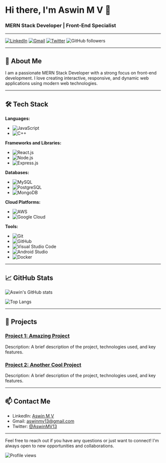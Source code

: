 
# Hi there, I'm Aswin M V 👋

### MERN Stack Developer | Front-End Specialist

---

[![LinkedIn](https://img.shields.io/badge/LinkedIn-Aswin%20M%20V-blue?style=flat&logo=linkedin)](https://www.linkedin.com/in/aswin-m-v-a82841253?original_referer=https%3A%2F%2Fgithub.com%2FAswinArsha)
[![Gmail](https://img.shields.io/badge/Gmail-aswinmv13%40gmail.com-red?style=flat&logo=gmail)](mailto:aswinmv13@gmail.com)
[![Twitter](https://img.shields.io/badge/Twitter-@AswinMV13-1DA1F2?style=flat&logo=twitter)](https://x.com/AswinMV13)
![GitHub followers](https://img.shields.io/github/followers/AswinArsha?label=Follow&style=social)

---

## 🌟 About Me

I am a passionate MERN Stack Developer with a strong focus on front-end development. I love creating interactive, responsive, and dynamic web applications using modern web technologies. 

---

## 🛠️ Tech Stack

**Languages:**
- ![JavaScript](https://img.shields.io/badge/-JavaScript-yellow?style=flat&logo=javascript)
- ![C++](https://img.shields.io/badge/-C++-00599C?style=flat&logo=cplusplus)

**Frameworks and Libraries:**
- ![React.js](https://img.shields.io/badge/-React.js-61DAFB?style=flat&logo=react)
- ![Node.js](https://img.shields.io/badge/-Node.js-339933?style=flat&logo=nodedotjs)
- ![Express.js](https://img.shields.io/badge/-Express.js-000000?style=flat&logo=express)

**Databases:**
- ![MySQL](https://img.shields.io/badge/-MySQL-4479A1?style=flat&logo=mysql)
- ![PostgreSQL](https://img.shields.io/badge/-PostgreSQL-336791?style=flat&logo=postgresql)
- ![MongoDB](https://img.shields.io/badge/-MongoDB-47A248?style=flat&logo=mongodb)

**Cloud Platforms:**
- ![AWS](https://img.shields.io/badge/-AWS-232F3E?style=flat&logo=amazon-aws)
- ![Google Cloud](https://img.shields.io/badge/-Google%20Cloud-4285F4?style=flat&logo=google-cloud)

**Tools:**
- ![Git](https://img.shields.io/badge/-Git-F05032?style=flat&logo=git)
- ![GitHub](https://img.shields.io/badge/-GitHub-181717?style=flat&logo=github)
- ![Visual Studio Code](https://img.shields.io/badge/-VS%20Code-007ACC?style=flat&logo=visual-studio-code)
- ![Android Studio](https://img.shields.io/badge/-Android%20Studio-3DDC84?style=flat&logo=android-studio)
- ![Docker](https://img.shields.io/badge/-Docker-2496ED?style=flat&logo=docker)

---

## 📈 GitHub Stats

![Aswin's GitHub stats](https://github-readme-stats.vercel.app/api?username=AswinArsha&show_icons=true&theme=radical)

![Top Langs](https://github-readme-stats.vercel.app/api/top-langs/?username=AswinArsha&layout=compact&theme=radical)

---

## 🚀 Projects

### [Project 1: Amazing Project](https://github.com/AswinArsha/AmazingProject)
Description: A brief description of the project, technologies used, and key features.

### [Project 2: Another Cool Project](https://github.com/AswinArsha/AnotherCoolProject)
Description: A brief description of the project, technologies used, and key features.

---

## 📫 Contact Me

- LinkedIn: [Aswin M V](https://www.linkedin.com/in/aswin-m-v-a82841253?original_referer=https%3A%2F%2Fgithub.com%2FAswinArsha)
- Gmail: [aswinmv13@gmail.com](mailto:aswinmv13@gmail.com)
- Twitter: [@AswinMV13](https://x.com/AswinMV13)

---

Feel free to reach out if you have any questions or just want to connect! I'm always open to new opportunities and collaborations.

![Profile views](https://komarev.com/ghpvc/?username=AswinArsha&color=blue&style=flat)
```
